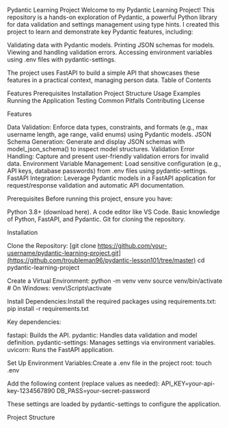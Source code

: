 Pydantic Learning Project
Welcome to my Pydantic Learning Project! This repository is a hands-on exploration of Pydantic, a powerful Python library for data validation and settings management using type hints. I created this project to learn and demonstrate key Pydantic features, including:

Validating data with Pydantic models.
Printing JSON schemas for models.
Viewing and handling validation errors.
Accessing environment variables using .env files with pydantic-settings.

The project uses FastAPI to build a simple API that showcases these features in a practical context, managing person data.
Table of Contents

Features
Prerequisites
Installation
Project Structure
Usage
Examples
Running the Application
Testing
Common Pitfalls
Contributing
License

Features

Data Validation: Enforce data types, constraints, and formats (e.g., max username length, age range, valid enums) using Pydantic models.
JSON Schema Generation: Generate and display JSON schemas with model_json_schema() to inspect model structures.
Validation Error Handling: Capture and present user-friendly validation errors for invalid data.
Environment Variable Management: Load sensitive configuration (e.g., API keys, database passwords) from .env files using pydantic-settings.
FastAPI Integration: Leverage Pydantic models in a FastAPI application for request/response validation and automatic API documentation.

Prerequisites
Before running this project, ensure you have:

Python 3.8+ (download here).
A code editor like VS Code.
Basic knowledge of Python, FastAPI, and Pydantic.
Git for cloning the repository.

Installation

Clone the Repository:
[git clone https://github.com/your-username/pydantic-learning-project.git](https://github.com/troubleman96/pydantic-lesson101/tree/master)
cd pydantic-learning-project


Create a Virtual Environment:
python -m venv venv
source venv/bin/activate  # On Windows: venv\Scripts\activate


Install Dependencies:Install the required packages using requirements.txt:
pip install -r requirements.txt

Key dependencies:

fastapi: Builds the API.
pydantic: Handles data validation and model definition.
pydantic-settings: Manages settings via environment variables.
uvicorn: Runs the FastAPI application.


Set Up Environment Variables:Create a .env file in the project root:
touch .env

Add the following content (replace values as needed):
API_KEY=your-api-key-1234567890
DB_PASS=your-secret-password

These settings are loaded by pydantic-settings to configure the application.


Project Structure
